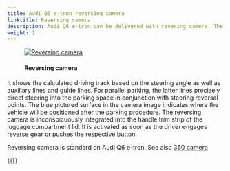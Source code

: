 ```yaml
---
title: Audi Q6 e-tron reversing camera
linktitle: Reversing camera
description: Audi Q6 e-tron can be delivered with revering camera. The reversing camera simplifies maneuvering by showing the zone behind the vehicle on the MMI display.
weight: 1
---
```

<!-- markdownlint-disable MD033 -->
<figure>
    <a href="https://media.electrichasgoneaudi.net/multimedia/models/e-tron/technology/drivingassistance/reversingcamera/rearviewcamera.jpg">
        <img src="https://media.electrichasgoneaudi.net/multimedia/models/e-tron/technology/drivingassistance/reversingcamera/rearviewcameras.jpg"
        class="img-fluid" alt="Reversing camera" title="Reversing camera">
    </a>
    <figcaption><h4>Reversing camera</h4></figcaption>
</figure>

 It shows the calculated driving track based on the steering angle as well as auxiliary lines and guide lines. For parallel parking, the latter lines precisely direct steering into the parking space in conjunction with steering reversal points. The blue pictured surface in the camera image indicates where the vehicle will be positioned after the parking procedure. The reversing camera is inconspicuously integrated into the handle trim strip of the luggage compartment lid. It is activated as soon as the driver engages reverse gear or pushes the respective button.

Reversing camera is standard on Audi Q6 e-tron. See also [360 camera](../360camera/)

{{<children description="true" />}}
